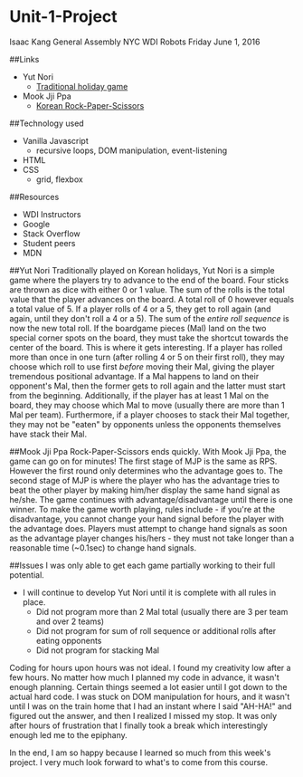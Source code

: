 # Unit-1-Project
Isaac Kang
General Assembly NYC WDI Robots
Friday June 1, 2016

##Links
- Yut Nori
  - [Traditional holiday game](https://kangarang.github.io/Unit-1-Project/)
- Mook Jji Ppa
  - [Korean Rock-Paper-Scissors](https://kangarang.github.io/MookJP/)

##Technology used
- Vanilla Javascript
  - recursive loops, DOM manipulation, event-listening
- HTML
- CSS
  - grid, flexbox

##Resources
- WDI Instructors
- Google
- Stack Overflow
- Student peers
- MDN


##Yut Nori
Traditionally played on Korean holidays, Yut Nori is a simple game where the players try to advance to the end of the board. Four sticks are thrown as dice with either 0 or 1 value. The sum of the rolls is the total value that the player advances on the board. A total roll of 0 however equals a total value of 5. If a player rolls of 4 or a 5, they get to roll again (and again, until they don't roll a 4 or a 5). The sum of the *entire roll sequence* is now the new total roll. If the boardgame pieces (Mal) land on the two special corner spots on the board, they must take the shortcut towards the center of the board. This is where it gets interesting. If a player has rolled more than once in one turn (after rolling 4 or 5 on their first roll), they may choose which roll to use first *before* moving their Mal, giving the player tremendous positional advantage. If a Mal happens to land on their opponent's Mal, then the former gets to roll again and the latter must start from the beginning. Additionally, if the player has at least 1 Mal on the board, they may choose which Mal to move (usually there are more than 1 Mal per team). Furthermore, if a player chooses to stack their Mal together, they may not be "eaten" by opponents unless the opponents themselves have stack their Mal.


##Mook Jji Ppa
Rock-Paper-Scissors ends quickly. With Mook Jji Ppa, the game can go on for minutes! The first stage of MJP is the same as RPS. However the first round only determines who the advantage goes to. The second stage of MJP is where the player who has the advantage tries to beat the other player by making him/her display the same hand signal as he/she. The game continues with advantage/disadvantage until there is one winner. To make the game worth playing, rules include - if you're at the disadvantage, you cannot change your hand signal before the player with the advantage does. Players must attempt to change hand signals as soon as the advantage player changes his/hers - they must not take longer than a reasonable time (~0.1sec) to change hand signals.




##Issues
I was only able to get each game partially working to their full potential.

- I will continue to develop Yut Nori until it is complete with all rules in place.
  - Did not program more than 2 Mal total (usually there are 3 per team and over 2 teams)
  - Did not program for sum of roll sequence or additional rolls after eating opponents
  - Did not program for stacking Mal

Coding for hours upon hours was not ideal. I found my creativity low after a few hours.
No matter how much I planned my code in advance, it wasn't enough planning.
Certain things seemed a lot easier until I got down to the actual hard code.
I was stuck on DOM manipulation for hours, and it wasn't until I was on the train home that I had an instant where I said "AH-HA!" and figured out the answer, and then I realized I missed my stop. It was only after hours of frustration that I finally took a break which interestingly enough led me to the epiphany.

In the end, I am so happy because I learned so much from this week's project.
I very much look forward to what's to come from this course.
